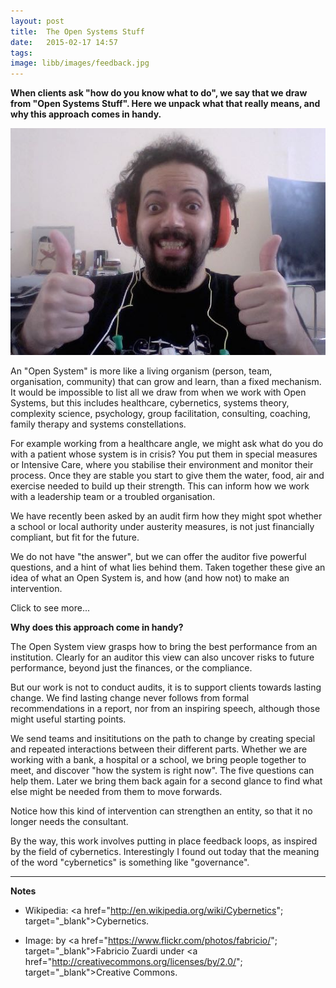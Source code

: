 ```yaml
---
layout: post
title:  The Open Systems Stuff
date:   2015-02-17 14:57
tags:  
image: libb/images/feedback.jpg
---
```


**When clients ask "how do you know what to do", we say that we draw from "Open Systems Stuff". Here we unpack what that really means, and why this approach comes in handy.**

![](/libb/images/feedback.jpg)

An "Open System" is more like a living organism (person, team, organisation, community) that can grow and learn, than a fixed mechanism. It would be impossible to list all we draw from when we work with Open Systems, but this includes healthcare, cybernetics, systems theory, complexity science, psychology, group facilitation, consulting, coaching, family therapy and systems constellations.

For example working from a healthcare angle, we might ask what do you do with a patient whose system is in crisis? You put them in special measures or Intensive Care, where you stabilise their environment and monitor their process. Once they are stable you start to give them the water, food, air and exercise needed to build up their strength. This can inform how we work with a leadership team or a troubled organisation.

We have recently been asked by an audit firm how they might spot whether a school or local authority under austerity measures, is not just financially compliant, but fit for the future.

We do not have "the answer", but we can offer the auditor five powerful questions, and a hint of what lies behind them. Taken together these give an idea of what an Open System is, and how (and how not) to make an intervention.

<div id="restOfArticle" style="display:none"> 
<b>Question 1</b>. What are the signs this entity is a <b>“flexible and adaptive organism"</b>, as opposed to a "fixed and unresponsive mechanism" ?
<ul>
<li><b>Example</b>: in the 1970s an almost-monopoly state car industry was churning out and selling unreliable vehicles, that were quick to break down and rust away. What if they had had Trip Advisor or Twitter to wake them up?</li>
<Li><b>Proposition</b>: While a “closed system” continues producing in its own way, an “open system” has a feedback loop and varies its production according to the needs of “customers”.</li>
</ul><br>

<b>Question 2</b>. What is the evidence this entity <b>steers itself intelligently</b> in its wider “eco-system”, rather than following slavishly the command of a single dominant stakeholder?
<ul>
<li><b>Example</b>: schools and hospitals in the UK complain that changes forced by politicians prevent them using their resources intelligently. </li>
<li><b>Proposition</b>: While any system can be controlled from a single feedback loop (of powerful boss, owner or customer), an “open system” self-organises, continuously listening and adapting to many external voices including community, investors, suppliers, governors and regulators.</li></ul><br>

<b>Question 3</b>. How well does the entity <B>“work to purpose”</b> while also staying awake to the <B>“need for change”</b>?
<ul>
<li><b>Example</b>: A hospital’s core purpose might be "to care for patients and save lives", but at Staffordshire the unintended consequences of efforts to change were poor care and high mortality, that is, a failure of purpose.</li> 
<li><b>Proposition</b>: A system can put itself in danger both by holding to a path or getting blown around, but an “open system” holds to its defined purpose while discovering what it needs to change.</li>
</ul><br>

<b>Question 4</b>. What capacity and means does the entity show to be <b>able to change itself</b>?
<ul>
<li><b>Example</b>: Instead of writing one more long consultation paper, the Criminal Justice System policy-makers visited and held dialogues with police, prison, probation and courts before formulating a “joined-up policy” for reducing re-offending. Those involved re-discovered their common purpose (reducing re-offending) and actively began to optimise their contributions beside their partners in the criminal justice system.</li>
<li><b>Proposition</b>: Because people get set in their ways, and systems become fractured or closed, you will never change behaviour through recommendation, persuasion or force, but only through giving repeated opportunities for direct contact between the different parts of an “open system”  which then can re-join towards their common purpose.</li>
</ul><br>

<b>Question 5</b>. How adequate are the entity’s <b>governance arrangements</b> to maintain hereafter an honest and “open system” (as in 1-4 above)?
<ul>
<li><b>Example</b>: Since the banking bailouts, taxpayers have been questioning how honest or open the banking system is, and how well it is serving society. </li>
<li><b>Proposition</b>: Instead of a closed fortress, an “open system” makes itself accountable by being transparent and directly involving others, and as a result it grows with those it serves in relevance, confidence, permission, trust and reputation.</li><br>

</div>
<a onclick="showMoreOrLess(this,'restOfArticle');">Click to see more...</a>

**Why does this approach come in handy?**

The Open System view grasps how to bring the best performance from an institution. Clearly for an auditor this view can also uncover risks to future performance, beyond just the finances, or the compliance.

But our work is not to conduct audits, it is to support clients towards lasting change. We find lasting change never follows from formal recommendations in a report, nor from an inspiring speech, although those might useful starting points. 

We send teams and insititutions on the path to change by creating special and repeated interactions between their different parts. Whether we are working with a bank, a hospital or a school, we bring people together to meet, and discover "how the system is right now". The five questions can help them. Later we bring them back again for a second glance to find what else might be needed from them to move forwards.

Notice how this kind of intervention can strengthen an entity, so that it no longer needs the consultant.

By the way, this work involves putting in place feedback loops, as inspired by the field of cybernetics. Interestingly I found out today that the meaning of the word "cybernetics" is something like "governance".

__________________

<b>Notes</b>

* Wikipedia: <a href="http://en.wikipedia.org/wiki/Cybernetics"; target="_blank">Cybernetics</a>.

* Image: by <a href="https://www.flickr.com/photos/fabricio/"; target="_blank">Fabricio Zuardi</a> under <a href="http://creativecommons.org/licenses/by/2.0/"; target="_blank">Creative Commons</a>.



